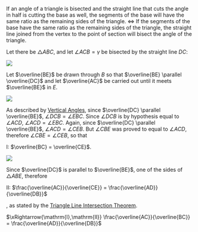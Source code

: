 If an angle of a triangle is bisected and the straight line that cuts the angle in half is cutting the base as well, the segments of the base will have the same ratio as the remaining sides of the triangle. $\Leftrightarrow$ If the segments of the base have the same ratio as the remaining sides of the triangle, the straight line joined from the vertex to the point of section will bisect the angle of the triangle.

Let there be $\triangle{ABC}$, and let $\angle{ACB} = \gamma$ be bisected by the straight line $DC$:

<img src="/assets/images/triangle_angle_bisection_theorem__1.jpg" class="third-width-image"/>

Let $\overline{BE}$ be drawn through $B$ so that $\overline{BE} \parallel \overline{DC}$ and let $\overline{AC}$ be carried out until it meets $\overline{BE}$ in $E$.

<img src="/assets/images/triangle_angle_bisection_theorem__2.jpg" class="third-width-image"/>

As described by [Vertical Angles](./angles.md#vertical-angles), since $\overline{DC} \parallel \overline{BE}$, $\angle{DCB} = \angle{EBC}$. Since $\angle{DCB}$ is by hypothesis equal to $\angle{ACD}$, $\angle{ACD} = \angle{EBC}$. Again, since $\overline{DC} \parallel \overline{BE}$, $\angle{ACD} = \angle{CEB}$. But $\angle{CBE}$ was proved to equal to $\angle{ACD}$, therefore $\angle{CBE} = \angle{CEB}$, so that

$\mathrm{I}$: $\overline{BC} = \overline{CE}$.

<img src="/assets/images/triangle_angle_bisection_theorem__3.jpg" class="third-width-image"/>

Since $\overline{DC}$ is parallel to $\overline{BE}$, one of the sides of $\triangle{ABE}$, therefore

$\mathrm{II}$: $\frac{\overline{AC}}{\overline{CE}} = \frac{\overline{AD}}{\overline{DB}}$

, as stated by the [Triangle Line Intersection Theorem](./triangle_line_intersection_theorem.md).

$\xRightarrow{\mathrm{I},\mathrm{II}} \frac{\overline{AC}}{\overline{BC}} = \frac{\overline{AD}}{\overline{DB}}$